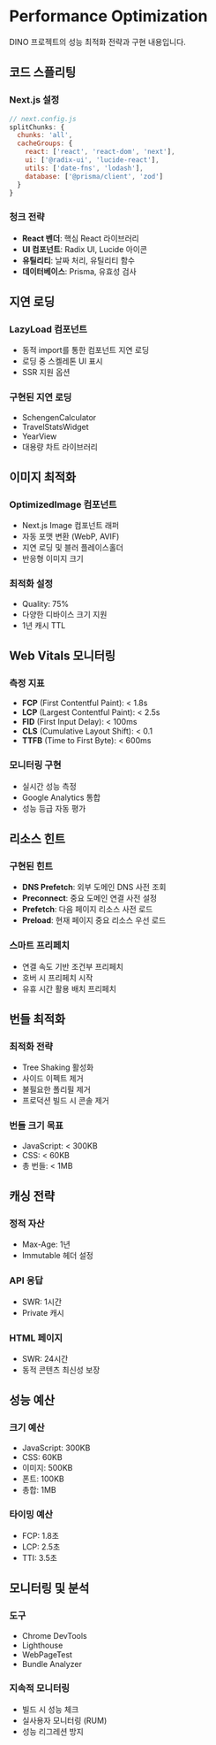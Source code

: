 # Performance Optimization

DINO 프로젝트의 성능 최적화 전략과 구현 내용입니다.

## 코드 스플리팅

### Next.js 설정
```javascript
// next.config.js
splitChunks: {
  chunks: 'all',
  cacheGroups: {
    react: ['react', 'react-dom', 'next'],
    ui: ['@radix-ui', 'lucide-react'],
    utils: ['date-fns', 'lodash'],
    database: ['@prisma/client', 'zod']
  }
}
```

### 청크 전략
- **React 벤더**: 핵심 React 라이브러리
- **UI 컴포넌트**: Radix UI, Lucide 아이콘
- **유틸리티**: 날짜 처리, 유틸리티 함수
- **데이터베이스**: Prisma, 유효성 검사

## 지연 로딩

### LazyLoad 컴포넌트
- 동적 import를 통한 컴포넌트 지연 로딩
- 로딩 중 스켈레톤 UI 표시
- SSR 지원 옵션

### 구현된 지연 로딩
- SchengenCalculator
- TravelStatsWidget
- YearView
- 대용량 차트 라이브러리

## 이미지 최적화

### OptimizedImage 컴포넌트
- Next.js Image 컴포넌트 래퍼
- 자동 포맷 변환 (WebP, AVIF)
- 지연 로딩 및 블러 플레이스홀더
- 반응형 이미지 크기

### 최적화 설정
- Quality: 75%
- 다양한 디바이스 크기 지원
- 1년 캐시 TTL

## Web Vitals 모니터링

### 측정 지표
- **FCP** (First Contentful Paint): < 1.8s
- **LCP** (Largest Contentful Paint): < 2.5s
- **FID** (First Input Delay): < 100ms
- **CLS** (Cumulative Layout Shift): < 0.1
- **TTFB** (Time to First Byte): < 600ms

### 모니터링 구현
- 실시간 성능 측정
- Google Analytics 통합
- 성능 등급 자동 평가

## 리소스 힌트

### 구현된 힌트
- **DNS Prefetch**: 외부 도메인 DNS 사전 조회
- **Preconnect**: 중요 도메인 연결 사전 설정
- **Prefetch**: 다음 페이지 리소스 사전 로드
- **Preload**: 현재 페이지 중요 리소스 우선 로드

### 스마트 프리페치
- 연결 속도 기반 조건부 프리페치
- 호버 시 프리페치 시작
- 유휴 시간 활용 배치 프리페치

## 번들 최적화

### 최적화 전략
- Tree Shaking 활성화
- 사이드 이펙트 제거
- 불필요한 폴리필 제거
- 프로덕션 빌드 시 콘솔 제거

### 번들 크기 목표
- JavaScript: < 300KB
- CSS: < 60KB
- 총 번들: < 1MB

## 캐싱 전략

### 정적 자산
- Max-Age: 1년
- Immutable 헤더 설정

### API 응답
- SWR: 1시간
- Private 캐시

### HTML 페이지
- SWR: 24시간
- 동적 콘텐츠 최신성 보장

## 성능 예산

### 크기 예산
- JavaScript: 300KB
- CSS: 60KB
- 이미지: 500KB
- 폰트: 100KB
- 총합: 1MB

### 타이밍 예산
- FCP: 1.8초
- LCP: 2.5초
- TTI: 3.5초

## 모니터링 및 분석

### 도구
- Chrome DevTools
- Lighthouse
- WebPageTest
- Bundle Analyzer

### 지속적 모니터링
- 빌드 시 성능 체크
- 실사용자 모니터링 (RUM)
- 성능 리그레션 방지